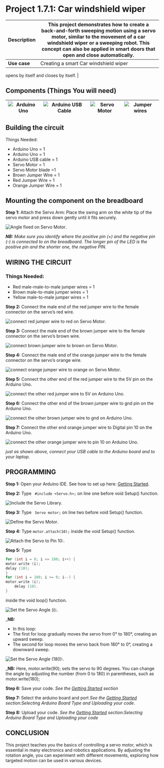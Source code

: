 # Project 1.7.1: Car windshield wiper

| **Description** | This project demonstrates how to create a back-and-forth sweeping motion using a servo motor, similar to the movement of a car windshield wiper or a sweeping robot. This concept can also be applied in smart doors that open and close automatically. |
| --------------- | ------------------------------------------------------------------------------------------------------------------------------------------------------------------------------------------------------------------------------------------------------- |
| **Use case**    | Creating a smart Car windshield wiper                                                                                                                                                                                                                   |

opens by itself and closes by itself.
|

## Components (Things You will need)

| ![Arduino Uno](../../assets/components/arduino.webp) | ![Arduino USB Cable](../../assets/components/usbcable.webp) | ![Servo Motor](../../assets/components/servomotor.webp) | ![Jumper wires](../../assets/components/jumperwires.webp) |
| --------------------------------------------------- | ----------------------------------------------------------- | ------------------------------------------------------- | ------------------------------------------------------ |

## Building the circuit

Things Needed:

- Arduino Uno = 1
- Arduino Uno = 1
- Arduino USB cable = 1
- Servo Motor = 1
- Servo Motor blade =1
- Brown Jumper Wire = 1
- Red Jumper Wire = 1
- Orange Jumper Wire = 1

## Mounting the component on the breadboard

**Step 1:** Attach the Servo Arm: Place the swing arm on the white tip of the servo motor and press down gently until it fits securely.

![Angle fixed on Servo Motor](../../assets/1.0/Servo_Motor/One_Angle/servo.webp).

_**NB:** Make sure you identify where the positive pin (+) and the negative pin (-) is connected to on the breadboard. The longer pin of the LED is the positive pin and the shorter one, the negative PIN_.

## WIRING THE CIRCUIT

### Things Needed:

- Red male-male-to-male jumper wires = 1
- Brown male-to-male jumper wires = 1
- Yellow male-to-male jumper wires = 1

**Step 2:** Connect the male end of the red jumper wire to the female connector on the servo’s red wire.

![connect red jumper wire to red on Servo Motor](../../assets/1.0/Servo_Motor/One_Angle/red_servo.webp).

**Step 3:** Connect the male end of the brown jumper wire to the female connector on the servo’s brown wire.

![connect brown jumper wire to brown on Servo Motor](../../assets/1.0/Servo_Motor/One_Angle/brown_servo.webp).

**Step 4:** Connect the male end of the orange jumper wire to the female connector on the servo’s orange wire.

![connect orange jumper wire to orange on Servo Motor](../../assets/1.0/Servo_Motor/One_Angle/orange_servo.webp).

**Step 5:** Connect the other end of the red jumper wire to the 5V pin on the Arduino Uno.

![connect the other red jumper wire to 5V on Arduino Uno](../../assets/1.0/Servo_Motor/One_Angle/red_5v.webp).

**Step 6:** Connect the other end of the brown jumper wire to gnd pin on the Arduino Uno.

![connect the other brown jumper wire to gnd on Arduino Uno](../../assets/1.0/Servo_Motor/One_Angle/brown_gnd.webp).

**Step 7:** Connect the other end orange jumper wire to Digital pin 10 on the Arduino Uno.

![connect the other orange jumper wire to pin 10 on Arduino Uno](../../assets/1.0/Servo_Motor/One_Angle/orange_10.webp).

_just as shown above, connect your USB cable to the Arduino board and to your laptop._

## PROGRAMMING

**Step 1:** Open your Arduino IDE. See how to set up here: [Getting Started](../../getting-started/overview.md).

**Step 2:** Type ` #include <Servo.h>;` on line one before void Setup() function.

![Include the Servo Library](../../assets/1.0/Servo_Motor/One_Angle/library.webp).

**Step 3:** Type ` Servo motor;` on line two before void Setup() function.

![Define the Servo Motor](../../assets/1.0/Servo_Motor/One_Angle/servo_Define.webp).

**Step 4:** Type `motor.attach(10);` inside the void Setup() function.

![Attach the Servo to Pin 10:](../../assets/1.0/Servo_Motor/One_Angle/attach.webp).

**Step 5:** Type

``` cpp
for (int i = 0; i <= 180; i++) {
motor.write (i);
delay (10);
}
for (int i = 180; i >= 0; i--) {
motor.write (i);
	delay (10).
}

```

inside the void loop() function.

![Set the Servo Angle (i):](../../assets/1.0/Servo_Motor/One_Angle/wiper.webp).

\_**NB:**

- In this loop:
- The first for loop gradually moves the servo from 0° to 180°, creating an upward sweep.
- The second for loop moves the servo back from 180° to 0°, creating a downward sweep.

![Set the Servo Angle (180):](../../assets/1.0/Servo_Motor/One_Angle/write_180.webp).

\_**NB:** Here, motor.write(90); sets the servo to 90 degrees. You can change the angle by adjusting the number (from 0 to 180) in parentheses, such as motor.write(180);

**Step 6:** Save your code. _See the [Getting Started](../../getting-started/overview.md) section_

**Step 7:** Select the arduino board and port _See the [Getting Started](../../getting-started/overview.md) section:Selecting Arduino Board Type and Uploading your code_.

**Step 8:** Upload your code. _See the [Getting Started](../../getting-started/overview.md) section:Selecting Arduino Board Type and Uploading your code_

## CONCLUSION

This project teaches you the basics of controlling a servo motor, which is essential in many electronics and robotics applications. By adjusting the rotation angle, you can experiment with different movements, exploring how targeted motion can be used in various devices.
